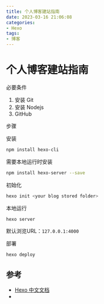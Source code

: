 ```yaml
---
title: 个人博客建站指南
date: 2023-03-16 21:06:08
categories:
- Hexo
tags:
- 博客
---
```



# 个人博客建站指南



必要条件

1. 安装 Git
2. 安装 Nodejs
3. GitHub



步骤

安装

```bash
npm install hexo-cli
```



需要本地运行时安装

```bash
npm install hexo-server --save
```



初始化

```bash
hexo init <your blog stored folder>
```



本地运行

```bash
hexo server
```

默认浏览URL：`127.0.0.1:4000`



部署

```bash
hexo deploy 
```





## 参考

* [Hexo 中文文档](https://hexo.io/zh-cn/docs/)
* 